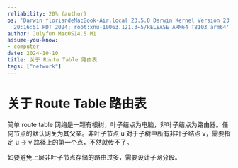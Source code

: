 ```yaml
---
reliability: 20% (author)
os: 'Darwin floriandeMacBook-Air.local 23.5.0 Darwin Kernel Version 23.5.0: Wed May  1
  20:16:51 PDT 2024; root:xnu-10063.121.3~5/RELEASE_ARM64_T8103 arm64'
author: Julyfun MacOS14.5 M1
assume-you-know:
- computer
date: 2024-10-10
title: 关于 Route Table 路由表
tags: ["network"]
---
```

# 关于 Route Table 路由表

简单 route table 网络是一颗有根树，叶子结点为电脑，非叶子结点为路由器。任何节点的默认网关为其父亲。非叶子节点 u 对于子树中所有非叶子结点 v，需要指定 u -> v 路径上的第一个点，不然就传不了。

如要避免上层非叶子节点存储的路由过多，需要设计子网分段。

